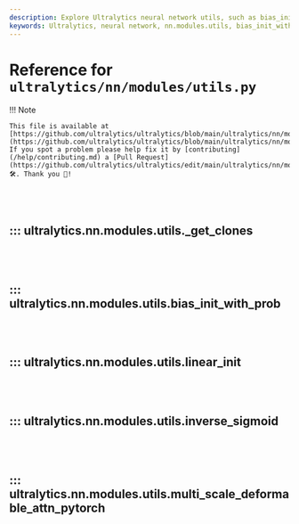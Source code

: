 ```yaml
---
description: Explore Ultralytics neural network utils, such as bias_init_with_prob, inverse_sigmoid and multi_scale_deformable_attn_pytorch functions.
keywords: Ultralytics, neural network, nn.modules.utils, bias_init_with_prob, inverse_sigmoid, multi_scale_deformable_attn_pytorch
---
```


# Reference for `ultralytics/nn/modules/utils.py`

!!! Note

    This file is available at [https://github.com/ultralytics/ultralytics/blob/main/ultralytics/nn/modules/utils.py](https://github.com/ultralytics/ultralytics/blob/main/ultralytics/nn/modules/utils.py). If you spot a problem please help fix it by [contributing](/help/contributing.md) a [Pull Request](https://github.com/ultralytics/ultralytics/edit/main/ultralytics/nn/modules/utils.py) 🛠️. Thank you 🙏!

<br><br>

## ::: ultralytics.nn.modules.utils._get_clones

<br><br>

## ::: ultralytics.nn.modules.utils.bias_init_with_prob

<br><br>

## ::: ultralytics.nn.modules.utils.linear_init

<br><br>

## ::: ultralytics.nn.modules.utils.inverse_sigmoid

<br><br>

## ::: ultralytics.nn.modules.utils.multi_scale_deformable_attn_pytorch

<br><br>
